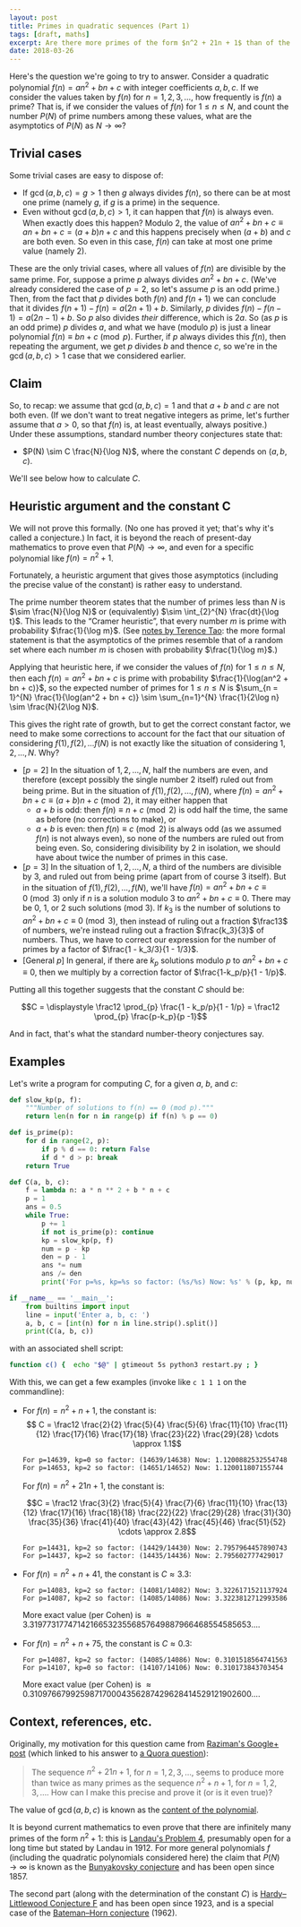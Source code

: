 ```yaml
---
layout: post
title: Primes in quadratic sequences (Part 1)
tags: [draft, maths]
excerpt: Are there more primes of the form $n^2 + 21n + 1$ than of the form $n^2 + n + 1$?
date: 2018-03-26
---
```


Here's the question we're going to try to answer. Consider a quadratic polynomial $f(n) = an^2 + bn + c$ with integer coefficients $a, b, c$. If we consider the values taken by $f(n)$ for $n = 1, 2, 3, \dots$, how frequently is $f(n)$ a prime? That is, if we consider the values of $f(n)$ for $1 \le n \le N$, and count the number $P(N)$ of prime numbers among these values, what are the asymptotics of $P(N)$ as $N \to \infty$?

## Trivial cases

Some trivial cases are easy to dispose of:

* If $\gcd(a, b, c) = g > 1$ then $g$ always divides $f(n)$, so there can be at most one prime (namely $g$, if $g$ is a prime) in the sequence.
* Even without $\gcd(a, b, c) > 1$, it can happen that $f(n)$ is always even. When exactly does this happen? Modulo $2$, the value of $an^2 + bn + c \equiv an + bn + c = (a+b)n + c$ and this happens precisely when $(a + b)$ and $c$ are both even. So even in this case, $f(n)$ can take at most one prime value (namely $2$).

These are the only trivial cases, where all values of $f(n)$ are divisible by the same prime. For, suppose a prime $p$ always divides $an^2 + bn + c$.  (We've already considered the case of $p = 2$, so let's assume $p$ is an odd prime.) Then, from the fact that $p$ divides both $f(n)$ and $f(n+1)$ we can conclude that it divides $f(n + 1) - f(n) = a(2n + 1) + b$. Similarly, $p$ divides $f(n) - f(n-1) = a(2n - 1) + b$. So $p$ also divides *their* difference, which is $2a$.  So (as $p$ is an odd prime) $p$ divides $a$, and what we have (modulo $p$) is just a linear polynomial $f(n) \equiv bn + c \pmod p$. Further, if $p$ always divides this $f(n)$, then repeating the argument, we get $p$ divides $b$ and thence $c$, so we're in the $\gcd(a, b, c) > 1$ case that we considered earlier.

## Claim

So, to recap: we assume that $\gcd(a, b, c) = 1$ and that $a + b$ and $c$ are not both even. (If we don't want to treat negative integers as prime, let's further assume that $a > 0$, so that $f(n)$ is, at least eventually, always positive.) Under these assumptions, standard number theory conjectures state that:

* $P(N) \sim C \frac{N}{\log N}$, where the constant $C$ depends on $(a, b, c)$.

We'll see below how to calculate $C$.

## Heuristic argument and the constant C

We will not prove this formally. (No one has proved it yet; that's why it's called a conjecture.) In fact, it is beyond the reach of present-day mathematics to prove even that $P(N) \to \infty$, and even for a specific polynomial like $f(n) = n^2 + 1$.

Fortunately, a heuristic argument that gives those asymptotics (including the precise value of the constant) is rather easy to understand.

The prime number theorem states that the number of primes less than $N$ is $\sim \frac{N}{\log N}$ or (equivalently) $\sim \int_{2}^{N} \frac{dt}{\log t}$. This leads to the “Cramer heuristic”, that every number $m$ is prime with probability $\frac{1}{\log m}$. (See [notes by Terence Tao](https://terrytao.wordpress.com/tag/cramers-random-model/): the more formal statement is that the asymptotics of the primes resemble that of a random set where each number $m$ is chosen with probability $\frac{1}{\log m}$.)

Applying that heuristic here, if we consider the values of $f(n)$ for $1 \le n \le N$, then each $f(n) = an^2 + bn + c$ is prime with probability $\frac{1}{\log(an^2 + bn + c)}$, so the expected number of primes for $1 \le n \le N$ is $\sum_{n = 1}^{N} \frac{1}{\log(an^2 + bn + c)} \sim \sum_{n=1}^{N} \frac{1}{2\log n} \sim \frac{N}{2\log N}$.

This gives the right rate of growth, but to get the correct constant factor, we need to make some corrections to account for the fact that our situation of considering $f(1), f(2), \dots f(N)$ is not exactly like the situation of considering $1, 2, \dots, N$. Why?

* [$p=2$] In the situation of $1, 2, \dots, N$, half the numbers are even, and therefore (except possibly the single number $2$ itself) ruled out from being prime. But in the situation of $f(1), f(2), \dots, f(N)$, where $f(n) = an^2 + bn + c \equiv (a+b)n + c \pmod 2$, it may either happen that
  * $a+b$ is odd: then $f(n) \equiv n + c \pmod 2$ is odd half the time, the same as before (no corrections to make), or
  * $a + b$ is even: then $f(n) \equiv c \pmod 2$ is always odd (as we assumed $f(n)$ is not always even), so none of the numbers are ruled out from being even. So, considering divisibility by $2$ in isolation, we should have about twice the number of primes in this case.
* [$p=3$] In the situation of $1, 2, \dots, N$, a third of the numbers are divisible by $3$, and ruled out from being prime (apart from of course $3$ itself). But in the situation of $f(1), f(2), \dots, f(N)$, we'll have $f(n) = an^2 + bn + c \equiv 0 \pmod 3$ only if $n$ is a solution modulo $3$ to $an^2 + bn + c \equiv 0$. There may be $0$, $1$, or $2$ such solutions (mod $3$). If $k_3$ is the number of solutions to $an^2 + bn + c\equiv 0 \pmod 3$, then instead of ruling out a fraction $\frac13$ of numbers, we're instead ruling out a fraction $\frac{k_3}{3}$ of numbers. Thus, we have to correct our expression for the number of primes by a factor of $\frac{1 - k_3/3}{1 - 1/3}$.
* [General $p$] In general, if there are $k_p$ solutions modulo $p$ to $an^2 + bn + c \equiv 0$, then we multiply by a correction factor of $\frac{1-k_p/p}{1 - 1/p}$.

Putting all this together suggests that the constant $C$ should be:

$$C = \displaystyle \frac12 \prod_{p} \frac{1 - k_p/p}{1 - 1/p} = \frac12 \prod_{p} \frac{p-k_p}{p -1}$$

And in fact, that's what the standard number-theory conjectures say.

## Examples

Let's write a program for computing $C$, for a given $a$, $b$, and $c$:

```python
def slow_kp(p, f):
    """Number of solutions to f(n) == 0 (mod p)."""
    return len(n for n in range(p) if f(n) % p == 0)

def is_prime(p):
    for d in range(2, p):
        if p % d == 0: return False
        if d * d > p: break
    return True

def C(a, b, c):
    f =	lambda n: a * n	** 2 + b * n + c
    p =	1
    ans	= 0.5
    while True:
		p += 1
        if not is_prime(p): continue
        kp = slow_kp(p,	f)
        num = p	- kp
		den = p	- 1
		ans *= num
		ans /= den
		print('For p=%s, kp=%s so factor: (%s/%s) Now: %s' % (p, kp, num, den, ans))

if __name__ == '__main__':
    from builtins import input
    line = input('Enter a, b, c: ')
    a, b, c = [int(n) for n in line.strip().split()]
    print(C(a, b, c))
```

with an associated shell script:

```sh
function c() {  echo "$@" | gtimeout 5s python3 restart.py ; }
```

With this, we can get a few examples (invoke like `c 1 1 1` on the commandline):

* For $f(n) = n^2 + n + 1$, the constant is:
  $$ C = \frac12 \frac{2}{2} \frac{5}{4} \frac{5}{6} \frac{11}{10} \frac{11}{12} \frac{17}{16} \frac{17}{18} \frac{23}{22} \frac{29}{28} \cdots \approx 1.1$$

  ```
  For p=14639, kp=0 so factor: (14639/14638) Now: 1.1200882532554748
  For p=14653, kp=2 so factor: (14651/14652) Now: 1.120011807155744
  ```

  For $f(n) = n^2 + 21n + 1$, the constant is:

  $$C = \frac12 \frac{3}{2} \frac{5}{4} \frac{7}{6} \frac{11}{10} \frac{13}{12} \frac{17}{16} \frac{18}{18} \frac{22}{22} \frac{29}{28} \frac{31}{30} \frac{35}{36} \frac{41}{40} \frac{43}{42} \frac{45}{46} \frac{51}{52} \cdots \approx 2.8$$

  ```
  For p=14431, kp=2 so factor: (14429/14430) Now: 2.7957964457890743
  For p=14437, kp=2 so factor: (14435/14436) Now: 2.795602777429017
  ```

* For $f(n) = n^2 + n + 41$, the constant is $C \approx 3.3$:

  ```
  For p=14083, kp=2 so factor: (14081/14082) Now: 3.3226171521137924
  For p=14087, kp=2 so factor: (14085/14086) Now: 3.3223812712993586
  ```

  More exact value (per Cohen) is $\approx 3.319773177471421665323556857649887966468554585653\dots$.

* For $f(n) = n^2 + n + 75$, the constant is $C \approx 0.3$:

  ```
  For p=14087, kp=2 so factor: (14085/14086) Now: 0.3101518564741563
  For p=14107, kp=0 so factor: (14107/14106) Now: 0.310173843703454
  ```

  More exact value (per Cohen) is $\approx 0.310976679925987170004356287429628414529121902600\dots$.

## Context, references, etc.

Originally, my motivation for this question came from [Raziman's Google+ post](https://plus.google.com/+RazimanTV/posts/ZG1DHvi7pRu) (which linked to his answer to [a Quora question](https://www.quora.com/The-sequence-n-2-21n-1-n-1-2-3-cdots-seems-to-produce-more-than-twice-as-many-primes-as-the-sequence-n-2-n-1-n-1-2-3-cdots-How-can-I-make-this-precise-and-prove-it-or-is-it-even-true)):

> The sequence $n^2+21n+1$, for $n=1,2,3,\dots$, seems to produce more than twice as many primes as the sequence $n^2+n+1$, for $n=1,2,3,\dots$. How can I make this precise and prove it (or is it even true)?

The value of $\gcd(a, b, c)$ is known as the [content of the polynomial](https://en.wikipedia.org/wiki/Primitive_part_and_content).

It is beyond current mathematics to even prove that there are infinitely many primes of the form $n^2 + 1$: this is [Landau's Problem 4](https://en.wikipedia.org/w/index.php?title=Landau%27s_problems&oldid=825792061), presumably open for a long time but stated by Landau in 1912. For more general polynomials $f$ (including the quadratic polynomials considered here) the claim that $P(N) \to \infty$ is known as the [Bunyakovsky conjecture](https://en.wikipedia.org/w/index.php?title=Bunyakovsky_conjecture&oldid=830234069) and has been open since 1857.

The second part (along with the determination of the constant $C$) is [Hardy–Littlewood Conjecture F](https://en.wikipedia.org/w/index.php?title=Ulam_spiral&oldid=821475153#Hardy_and_Littlewood's_Conjecture_F) and has been open since 1923, and is a special case of the [Bateman–Horn conjecture](https://en.wikipedia.org/w/index.php?title=Bateman%E2%80%93Horn_conjecture&oldid=828694748) (1962).
